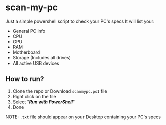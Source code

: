 # scan-my-pc
Just a simple powershell script to check your PC's specs
It will list your:
* General PC info 
* CPU
* GPU
* RAM
* Motherboard
* Storage (Includes all drives)
* All active USB devices

## How to run?

1. Clone the repo or Download `scanmypc.ps1` file
2. Right click on the file
3. Select "**_Run with PowerShell_**"
4. Done

NOTE: `.txt` file should appear on your Desktop containing your PC's specs
